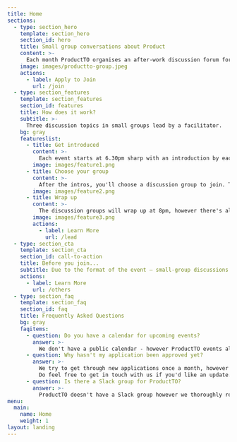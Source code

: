 ```yaml
---
title: Home
sections:
  - type: section_hero
    template: section_hero
    section_id: hero
    title: Small group conversations about Product
    content: >-
      Each month ProductTO organises an after-work discussion forum for experienced product managers to share their knowledge and experience.
    image: images/productto-group.jpeg
    actions:
      - label: Apply to Join
        url: /join
  - type: section_features
    template: section_features
    section_id: features
    title: How does it work?
    subtitle: >-
      Three discussion topics in small groups lead by a facilitator. 
    bg: gray
    featureslist:
      - title: Get introduced
        content: >-
          Each event starts at 6.30pm sharp with an introduction by each facilitator. This is the most important part of the evening as it will help you understand the topic their group will be discussing and why it's important to them.
        image: images/feature1.png
      - title: Choose your group
        content: >-
          After the intros, you'll choose a discussion group to join. This isn't a passive keynote where you sit back and listen. You'll be expected to share your knowledge and experience in the group discussion.
        image: images/feature2.png
      - title: Wrap up
        content: >-
          The discussion groups will wrap up at 8pm, however there's always an opportunity to mingle afterwards. If you've felt inspired by the evening then we encourage you to consider leading a group in the future.
        image: images/feature3.png
        actions:
          - label: Learn More
            url: /lead
  - type: section_cta
    template: section_cta
    section_id: call-to-action
    title: Before you join...
    subtitle: Due to the format of the event – small-group discussions to share problems and learnings from practising Product Managers – we accept applications solely from those with direct experience. 
    actions:
      - label: Learn More
        url: /others
  - type: section_faq
    template: section_faq
    section_id: faq
    title: Frequently Asked Questions
    bg: gray
    faqitems:
      - question: Do you have a calendar for upcoming events?
        answer: >-
          We don't have a public calendar - however ProductTO events always happen on the fourth Thursday of the month so you can always predict when the next event. The best way to keep up to date on upcoming events is to be on our mailing list when you [apply to join](/join).
      - question: Why hasn't my application been approved yet?
        answer: >-
          We try to get through new applications once a month, however we're also a volunteer team with other jobs and commitments.
          Do feel free to get in touch with us if you'd like an update.
      - question: Is there a Slack group for ProductTO?
        answer: >-
          ProductTO doesn't have a Slack group however we thoroughly recommend [ProductPeople.org](https://productpeople.org/) as a way of continuing the conversation outside of our events.
menu:
  main:
    name: Home
    weight: 1
layout: landing
---
```

